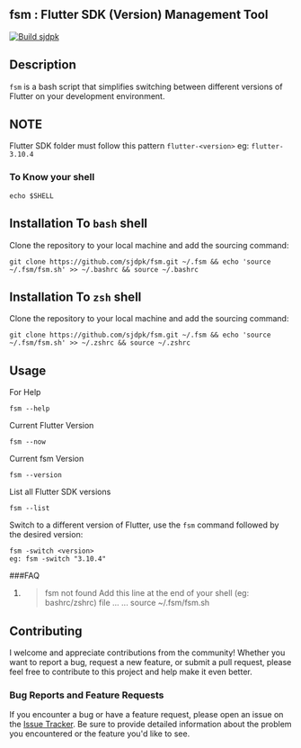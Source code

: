 ## fsm : Flutter SDK (Version) Management Tool
[![Build sjdpk](https://travis-ci.org/joemccann/dillinger.svg?branch=master)](https://github.com/sjdpk/fsm)

## Description

`fsm` is a bash script that simplifies switching between different versions of Flutter on your development environment.

## **NOTE**
Flutter SDK folder must follow this pattern
`flutter-<version>`
eg:  ```flutter-3.10.4```

### To Know your shell 
    echo $SHELL
## Installation To `bash` shell

Clone the repository to your local machine and add the sourcing command:
   ```
   git clone https://github.com/sjdpk/fsm.git ~/.fsm && echo 'source ~/.fsm/fsm.sh' >> ~/.bashrc && source ~/.bashrc 
```

## Installation To `zsh` shell

Clone the repository to your local machine and add the sourcing command:
   ```
   git clone https://github.com/sjdpk/fsm.git ~/.fsm && echo 'source ~/.fsm/fsm.sh' >> ~/.zshrc && source ~/.zshrc
  ```

## Usage

For Help

```
fsm --help
```
Current Flutter Version

```
fsm --now
```

Current fsm Version

```
fsm --version
```

List all Flutter SDK versions

```
fsm --list
```

Switch to a different version of Flutter, use the `fsm` command followed by the desired version:

```
fsm -switch <version>
eg: fsm -switch "3.10.4"
```

###FAQ 

1. > fsm not found
Add this line at the end of your shell (eg: bashrc/zshrc) file
			 ...
			...
			source ~/.fsm/fsm.sh

## Contributing

I welcome and appreciate contributions from the community! Whether you want to report a bug, request a new feature, or submit a pull request, please feel free to contribute to this project and help make it even better.
 


### Bug Reports and Feature Requests

If you encounter a bug or have a feature request, please open an issue on the [Issue Tracker](https://github.com/sjdpk/fsm/issues). Be sure to provide detailed information about the problem you encountered or the feature you'd like to see.

